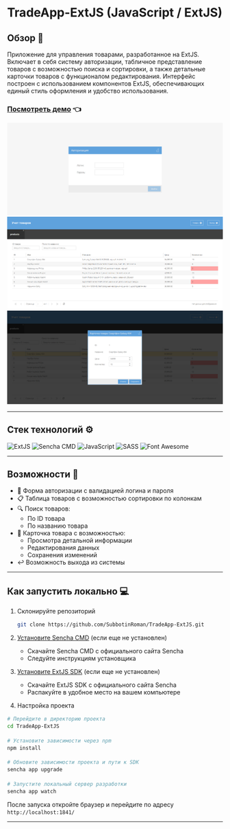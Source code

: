 # TradeApp-ExtJS (JavaScript / ExtJS)

## Обзор 🌟

Приложение для управления товарами, разработанное на ExtJS. Включает в себя систему авторизации, табличное представление товаров с возможностью поиска и сортировки, а также детальные карточки товаров с функционалом редактирования. Интерфейс построен с использованием компонентов ExtJS, обеспечивающих единый стиль оформления и удобство использования.

### [Посмотреть демо](https://subbotinroman.github.io/TradeApp-ExtJS/) 👈

<img alt="TradeApp preview" src="resources/img/preview-1.png">
<img alt="TradeApp preview" src="resources/img/preview-2.png">
<img alt="TradeApp preview" src="resources/img/preview-3.png">


---

## Стек технологий ⚙️

![ExtJS](https://img.shields.io/badge/ExtJS-%2395C93D.svg?style=for-the-badge&logo=sencha&logoColor=white)
![Sencha CMD](https://img.shields.io/badge/Sencha_CMD-%2395C93D.svg?style=for-the-badge&logo=sencha&logoColor=white)
![JavaScript](https://img.shields.io/badge/JavaScript-323330?style=for-the-badge&logo=javascript&logoColor=F7DF1E)
![SASS](https://img.shields.io/badge/SASS-CC6699?style=for-the-badge&logo=sass&logoColor=white)
![Font Awesome](https://img.shields.io/badge/Font_Awesome-528DD7?style=for-the-badge&logo=fontawesome&logoColor=white)

---

## Возможности 🚀

- 🔐 Форма авторизации с валидацией логина и пароля
- 📋 Таблица товаров с возможностью сортировки по колонкам
- 🔍 Поиск товаров:
  - По ID товара
  - По названию товара
- 📝 Карточка товара с возможностью:
  - Просмотра детальной информации
  - Редактирования данных
  - Сохранения изменений
- ↩️ Возможность выхода из системы

---

## Как запустить локально 💻

1. Склонируйте репозиторий
   ```bash
   git clone https://github.com/SubbotinRoman/TradeApp-ExtJS.git
   ```

2. [Установите Sencha CMD](https://www.sencha.com/products/sencha-cmd/) (если еще не установлен)
   - Скачайте Sencha CMD с официального сайта Sencha
   - Следуйте инструкциям установщика

3. [Установите ExtJS SDK](https://www.sencha.com/products/extjs/evaluate/) (если еще не установлен)
   - Скачайте ExtJS SDK с официального сайта Sencha
   - Распакуйте в удобное место на вашем компьютере

4. Настройка проекта
```bash
# Перейдите в директорию проекта
cd TradeApp-ExtJS

# Установите зависимости через npm
npm install

# Обновите зависимости проекта и пути к SDK
sencha app upgrade

# Запустите локальный сервер разработки
sencha app watch
```

После запуска откройте браузер и перейдите по адресу `http://localhost:1841/`

---

